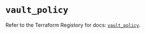 # `vault_policy`

Refer to the Terraform Registory for docs: [`vault_policy`](https://registry.terraform.io/providers/hashicorp/vault/3.20.0/docs/resources/policy).
